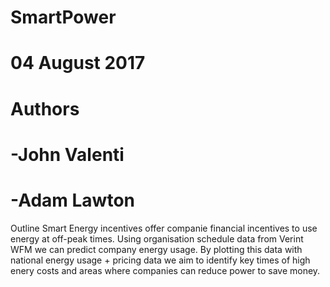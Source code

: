 # SmartPower
# 04 August 2017
# Authors
# -John Valenti
# -Adam Lawton

Outline
Smart Energy incentives offer companie financial incentives to use energy at off-peak times.
Using organisation schedule data from Verint WFM we can predict company energy usage.
By plotting this data with national energy usage + pricing data we aim to identify key times of high enery costs and areas where companies can reduce power to save money.
